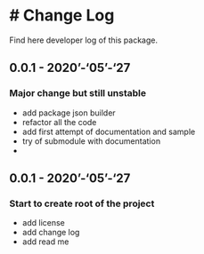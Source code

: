 # # Change Log   
Find here developer log of this package.    



## 0.0.1 - 2020’-‘05’-‘27
### Major change but still unstable
- add package json builder
- refactor all the code
- add first attempt of documentation and sample
- try of submodule with documentation
- 

## 0.0.1 - 2020’-‘05’-‘27
### Start to create root of the project
- add license
- add change log
- add read me

